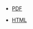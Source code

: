 <ul class="cv">
<li><a href="cv/cv_olivia_guest.pdf">PDF</a><a href="https://github.com/oliviaguest/cv">

<i class="fa fa-github" aria-hidden="true"></i></a>
<a href="https://www.overleaf.com/read/zfwnyxkkdzxr"><i class="fa fa-leaf" aria-hidden="true"></i></a>

</li>

<li><a href="cv/cv_olivia_guest.html">HTML</a>
<!-- 
<a href="cv/cv_olivia_guest.html"><i class="fa fa-file-code-o" aria-hidden="true"></i></a><p style="font-size:0.9em">(made with <a href="https://github.com/coolwanglu/pdf2htmlEX">pdf2htmlEX</a>)</p>
-->
</li>
</ul>
